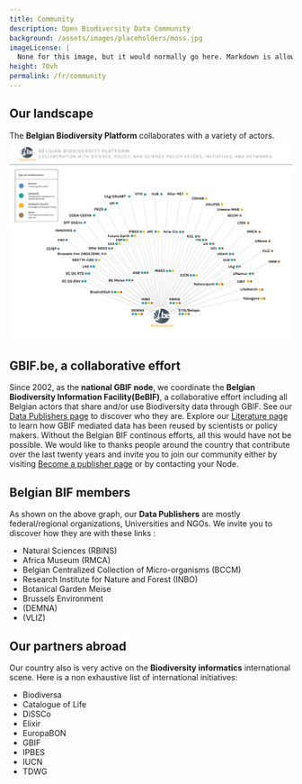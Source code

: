 ```yaml
---
title: Community
description: Open Biodiversity Data Community
background: /assets/images/placeholders/moss.jpg
imageLicense: |
  None for this image, but it would normally go here. Markdown is allowed.
height: 70vh
permalink: /fr/community
---
```


## Our landscape

The **Belgian Biodiversity Platform** collaborates with a variety of actors.
![Landscape](/assets/images/placeholders/landscape.png)

## GBIF.be, a collaborative effort

Since 2002, as the **national GBIF node**, we coordinate the **Belgian Biodiversity Information Facility(BeBIF)**, a collaborative effort including all Belgian actors that share and/or use Biodiversity data through GBIF.
See our [Data Publishers page](/publisher/search) to discover who they are.
Explore our [Literature page](/literature/search) to learn how GBIF mediated data has been reused by scientists or policy makers.
Without the Belgian BIF continous efforts, all this would have not be possible.
We would like to thanks people around the country that contribute over the last twenty years and invite you to join our community either by visiting [Become a publisher page](https://www.gbif.org/become-a-publisher) or by contacting your Node.

## Belgian BIF members

As shown on the above graph, our **Data Publishers** are mostly federal/regional organizations, Universities and NGOs. We invite you to discover how they are with these links :

- Natural Sciences (RBINS)
- Africa Museum (RMCA)
- Belgian Centralized Collection of Micro-organisms (BCCM)
- Research Institute for Nature and Forest (INBO)
- Botanical Garden Meise
- Brussels Environment
- (DEMNA)
- (VLIZ)

## Our partners abroad

Our country also is very active on the **Biodiversity informatics** international scene. Here is a non exhaustive list of international initiatives:

- Biodiversa
- Catalogue of Life
- DiSSCo
- Elixir
- EuropaBON
- GBIF
- IPBES
- IUCN
- TDWG
